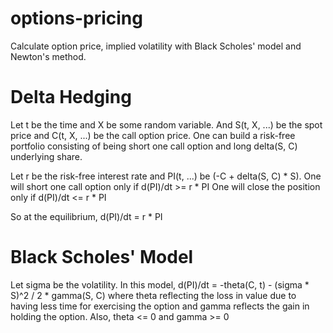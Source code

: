 # options-pricing

Calculate option price, implied volatility with Black Scholes' model and Newton's method.

Delta Hedging
=====

Let t be the time and X be some random variable.
And S(t, X, ...) be the spot price and C(t, X, ...) be the call option price.
One can build a risk-free portfolio consisting of being short one call option and long delta(S, C) underlying share.

Let r be the risk-free interest rate and PI(t, ...) be (-C + delta(S, C) * S).
One will short one call option only if d(PI)/dt >= r * PI
One will close the position only if d(PI)/dt <= r * PI

So at the equilibrium, d(PI)/dt = r * PI

Black Scholes' Model
=====
Let sigma be the volatility.
In this model, d(PI)/dt = -theta(C, t) - (sigma * S)^2 / 2 * gamma(S, C)
where theta reflecting the loss in value due to having less time for exercising the option and gamma reflects the gain in holding the option.
Also, theta <= 0 and gamma >= 0
